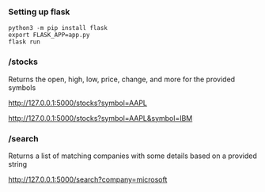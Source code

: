 ### Setting up flask
```
python3 -m pip install flask
export FLASK_APP=app.py
flask run
```
### /stocks
Returns the open, high, low, price, change, and more for the provided symbols

http://127.0.0.1:5000/stocks?symbol=AAPL

http://127.0.0.1:5000/stocks?symbol=AAPL&symbol=IBM

### /search
Returns a list of matching companies with some details based on a provided string

http://127.0.0.1:5000/search?company=microsoft
